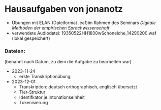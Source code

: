 # Hausaufgaben von jonanotz
- Übungen mit ELAN (Dateiformat .eaf)im Rahmen des Seminars *Digitale Methoden der empirischen Sprachwissenschaft*
-  verwendete Audiodatei: 19350522HH1800wSchoneiche_14290200.waf (lokal gespeichert)

### Dateien:
(benannt nach Datum, zu dem die Aufgabe zu bearbeiten war)
- 2023-11-24
  - erste Transkriptionübung
- 2023-12-01
  - Transkription: deutsch orthographisch, englisch übersetzt
  - Tier-Struktur
  - Identifkator je Intonationseinheit
  - Tokenisierung
